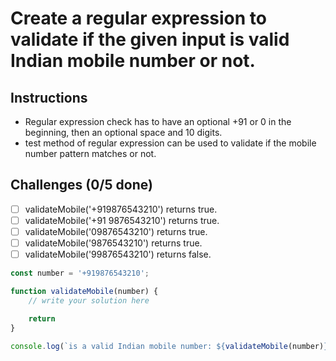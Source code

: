 # Create a regular expression to validate if the given input is valid Indian mobile number or not.

## Instructions

- Regular expression check has to have an optional +91 or 0 in the beginning, then an optional space and 10 digits.
- test method of regular expression can be used to validate if the mobile number pattern matches or not.

## Challenges (0/5 done)

- [ ] validateMobile('+919876543210') returns true.
- [ ] validateMobile('+91 9876543210') returns true.
- [ ] validateMobile('09876543210') returns true.
- [ ] validateMobile('9876543210') returns true.
- [ ] validateMobile('99876543210') returns false.

```js
const number = '+919876543210';

function validateMobile(number) {
    // write your solution here

    return
}

console.log(`is a valid Indian mobile number: ${validateMobile(number)}`)
```
